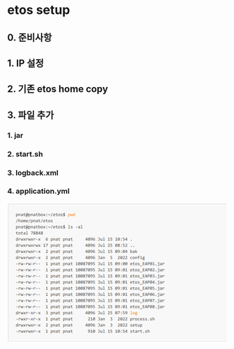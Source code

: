 # etos setup

## 0. 준비사항



## 1. IP 설정


## 2. 기존 etos home copy



## 3. 파일 추가

### 1. jar

### 2. start.sh

### 3. logback.xml

### 4. application.yml




![디렉토리](./2022_11_10/ls_al.png)